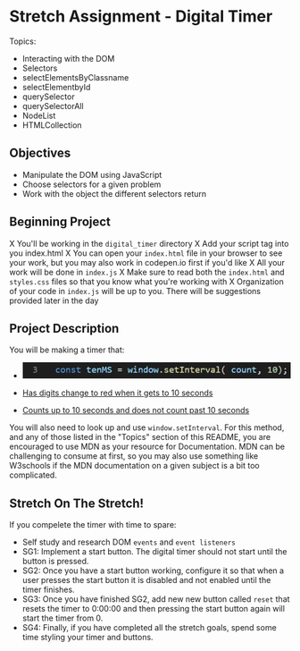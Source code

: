 # Stretch Assignment - Digital Timer

Topics:
 * Interacting with the DOM
 * Selectors
  * selectElementsByClassname
  * selectElementbyId
  * querySelector
  * querySelectorAll
 * NodeList
 * HTMLCollection

## Objectives
 * Manipulate the DOM using JavaScript
 * Choose selectors for a given problem
 * Work with the object the different selectors return

## Beginning Project
 X You'll be working in the `digital_timer` directory
 X Add your script tag into you index.html
 X You can open your `index.html` file in your browser to see your work, but you may also work in codepen.io first if you'd like
 X All your work will be done in `index.js`
 X Make sure to read both the `index.html` and `styles.css` files so that you know what you're working with
 X Organization of your code in `index.js` will be up to you. There will be suggestions provided later in the day

## Project Description
 You will be making a timer that:
  * ![Increments every 10 ms](https://github.com/Devin-Bielejec/DOM-I/blob/Devin-Bielejec/img/Increments.JPG)

  * [Has digits change to red when it gets to 10 seconds](https://github.com/Devin-Bielejec/DOM-I/blob/Devin-Bielejec/img/changesDigitsToRed.JPG)
  * [Counts up to 10 seconds and does not count past 10 seconds](https://github.com/Devin-Bielejec/DOM-I/blob/Devin-Bielejec/img/countsToTen.JPG)

 You will also need to look up and use `window.setInterval`. For this method, and any of those listed in the "Topics" section of this README, you are encouraged to use MDN as your resource for Documentation. MDN can be challenging to consume at first, so you may also use something like W3schools if the MDN documentation on a given subject is a bit too complicated.

 ## Stretch On The Stretch!
  If you compelete the timer with time to spare:
  * Self study and research DOM `events` and `event listeners`
  * SG1: Implement a start button. The digital timer should not start until the button is pressed.
  * SG2: Once you have a start button working, configure it so that when a user presses the start button it is disabled and not enabled until the timer finishes.
  * SG3: Once you have finished SG2, add new new button called `reset` that resets the timer to 0:00:00 and then pressing the start button again will start the timer from 0.
  * SG4: Finally, if you have completed all the stretch goals, spend some time styling your timer and buttons.